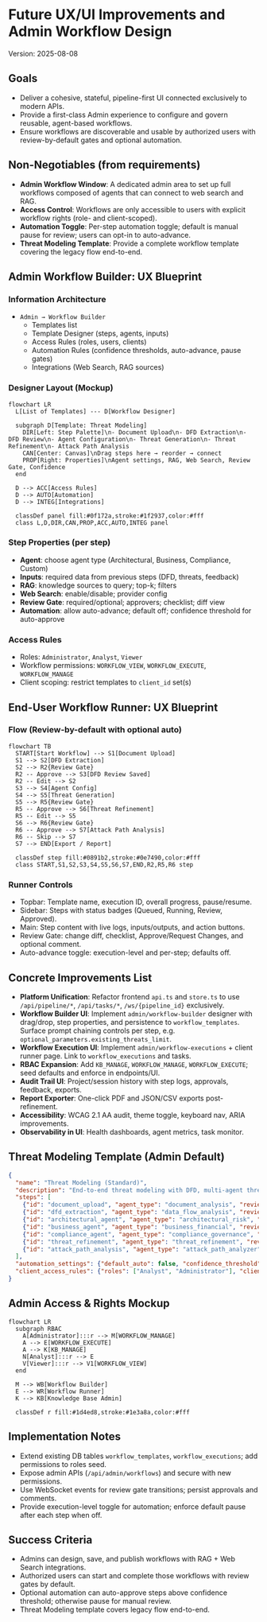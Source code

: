 # Future UX/UI Improvements and Admin Workflow Design

Version: 2025-08-08

## Goals
- Deliver a cohesive, stateful, pipeline-first UI connected exclusively to modern APIs.
- Provide a first-class Admin experience to configure and govern reusable, agent-based workflows.
- Ensure workflows are discoverable and usable by authorized users with review-by-default gates and optional automation.

## Non-Negotiables (from requirements)
- **Admin Workflow Window**: A dedicated admin area to set up full workflows composed of agents that can connect to web search and RAG.
- **Access Control**: Workflows are only accessible to users with explicit workflow rights (role- and client-scoped).
- **Automation Toggle**: Per-step automation toggle; default is manual pause for review; users can opt-in to auto-advance.
- **Threat Modeling Template**: Provide a complete workflow template covering the legacy flow end-to-end.

## Admin Workflow Builder: UX Blueprint

### Information Architecture
- `Admin → Workflow Builder`
  - Templates list
  - Template Designer (steps, agents, inputs)
  - Access Rules (roles, users, clients)
  - Automation Rules (confidence thresholds, auto-advance, pause gates)
  - Integrations (Web Search, RAG sources)

### Designer Layout (Mockup)
```mermaid
flowchart LR
  L[List of Templates] --- D[Workflow Designer]

  subgraph D[Template: Threat Modeling]
    DIR[Left: Step Palette]\n- Document Upload\n- DFD Extraction\n- DFD Review\n- Agent Configuration\n- Threat Generation\n- Threat Refinement\n- Attack Path Analysis
    CAN[Center: Canvas]\nDrag steps here → reorder → connect
    PROP[Right: Properties]\nAgent settings, RAG, Web Search, Review Gate, Confidence
  end

  D --> ACC[Access Rules]
  D --> AUTO[Automation]
  D --> INTEG[Integrations]

  classDef panel fill:#0f172a,stroke:#1f2937,color:#fff
  class L,D,DIR,CAN,PROP,ACC,AUTO,INTEG panel
```

### Step Properties (per step)
- **Agent**: choose agent type (Architectural, Business, Compliance, Custom)
- **Inputs**: required data from previous steps (DFD, threats, feedback)
- **RAG**: knowledge sources to query; top-k; filters
- **Web Search**: enable/disable; provider config
- **Review Gate**: required/optional; approvers; checklist; diff view
- **Automation**: allow auto-advance; default off; confidence threshold for auto-approve

### Access Rules
- Roles: `Administrator`, `Analyst`, `Viewer`
- Workflow permissions: `WORKFLOW_VIEW`, `WORKFLOW_EXECUTE`, `WORKFLOW_MANAGE`
- Client scoping: restrict templates to `client_id` set(s)

## End-User Workflow Runner: UX Blueprint

### Flow (Review-by-default with optional auto)
```mermaid
flowchart TB
  START[Start Workflow] --> S1[Document Upload]
  S1 --> S2[DFD Extraction]
  S2 --> R2{Review Gate}
  R2 -- Approve --> S3[DFD Review Saved]
  R2 -- Edit --> S2
  S3 --> S4[Agent Config]
  S4 --> S5[Threat Generation]
  S5 --> R5{Review Gate}
  R5 -- Approve --> S6[Threat Refinement]
  R5 -- Edit --> S5
  S6 --> R6{Review Gate}
  R6 -- Approve --> S7[Attack Path Analysis]
  R6 -- Skip --> S7
  S7 --> END[Export / Report]

  classDef step fill:#0891b2,stroke:#0e7490,color:#fff
  class START,S1,S2,S3,S4,S5,S6,S7,END,R2,R5,R6 step
```

### Runner Controls
- Topbar: Template name, execution ID, overall progress, pause/resume.
- Sidebar: Steps with status badges (Queued, Running, Review, Approved).
- Main: Step content with live logs, inputs/outputs, and action buttons.
- Review Gate: change diff, checklist, Approve/Request Changes, and optional comment.
- Auto-advance toggle: execution-level and per-step; defaults off.

## Concrete Improvements List
- **Platform Unification**: Refactor frontend `api.ts` and `store.ts` to use `/api/pipeline/*`, `/api/tasks/*`, `/ws/{pipeline_id}` exclusively.
- **Workflow Builder UI**: Implement `admin/workflow-builder` designer with drag/drop, step properties, and persistence to `workflow_templates`. Surface prompt chaining controls per step, e.g. `optional_parameters.existing_threats_limit`.
- **Workflow Execution UI**: Implement `admin/workflow-executions` + client runner page. Link to `workflow_executions` and tasks.
- **RBAC Expansion**: Add `KB_MANAGE`, `WORKFLOW_MANAGE`, `WORKFLOW_EXECUTE`; seed defaults and enforce in endpoints/UI.
- **Audit Trail UI**: Project/session history with step logs, approvals, feedback, exports.
- **Report Exporter**: One-click PDF and JSON/CSV exports post-refinement.
- **Accessibility**: WCAG 2.1 AA audit, theme toggle, keyboard nav, ARIA improvements.
- **Observability in UI**: Health dashboards, agent metrics, task monitor.

## Threat Modeling Template (Admin Default)
```json
{
  "name": "Threat Modeling (Standard)",
  "description": "End-to-end threat modeling with DFD, multi-agent threats, refinement, and optional attack paths.",
  "steps": [
    {"id": "document_upload", "agent_type": "document_analysis", "review_required": false, "automation_enabled": true},
    {"id": "dfd_extraction", "agent_type": "data_flow_analysis", "review_required": true, "automation_enabled": false},
    {"id": "architectural_agent", "agent_type": "architectural_risk", "review_required": true, "automation_enabled": false, "optional_parameters": {"existing_threats_limit": 50}},
    {"id": "business_agent", "agent_type": "business_financial", "review_required": true, "automation_enabled": false, "optional_parameters": {"existing_threats_limit": 50}},
    {"id": "compliance_agent", "agent_type": "compliance_governance", "review_required": true, "automation_enabled": false, "optional_parameters": {"existing_threats_limit": 50}},
    {"id": "threat_refinement", "agent_type": "threat_refinement", "review_required": true, "automation_enabled": false},
    {"id": "attack_path_analysis", "agent_type": "attack_path_analyzer", "review_required": false, "automation_enabled": true}
  ],
  "automation_settings": {"default_auto": false, "confidence_threshold": 0.9},
  "client_access_rules": {"roles": ["Analyst", "Administrator"], "clients": "any"}
}
```

## Admin Access & Rights Mockup
```mermaid
flowchart LR
  subgraph RBAC
    A[Administrator]:::r --> M[WORKFLOW_MANAGE]
    A --> E[WORKFLOW_EXECUTE]
    A --> K[KB_MANAGE]
    N[Analyst]:::r --> E
    V[Viewer]:::r --> V1[WORKFLOW_VIEW]
  end

  M --> WB[Workflow Builder]
  E --> WR[Workflow Runner]
  K --> KB[Knowledge Base Admin]

  classDef r fill:#1d4ed8,stroke:#1e3a8a,color:#fff
```

## Implementation Notes
- Extend existing DB tables `workflow_templates`, `workflow_executions`; add permissions to roles seed.
- Expose admin APIs (`/api/admin/workflows`) and secure with new permissions.
- Use WebSocket events for review gate transitions; persist approvals and comments.
- Provide execution-level toggle for automation; enforce default pause after each step when off.

## Success Criteria
- Admins can design, save, and publish workflows with RAG + Web Search integrations.
- Authorized users can start and complete those workflows with review gates by default.
- Optional automation can auto-approve steps above confidence threshold; otherwise pause for manual review.
- Threat Modeling template covers legacy flow end-to-end.


